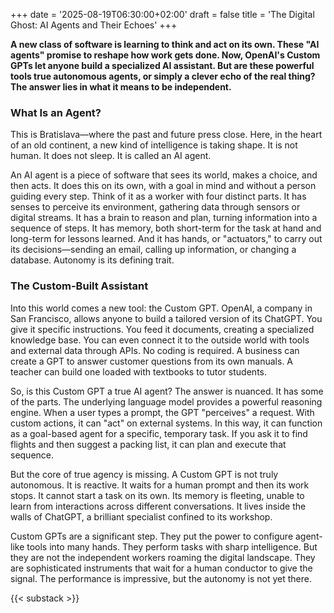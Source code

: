 +++
date = '2025-08-19T06:30:00+02:00'
draft = false
title = 'The Digital Ghost: AI Agents and Their Echoes'
+++

**A new class of software is learning to think and act on its own. These "AI agents" promise to reshape how work gets done. Now, OpenAI's Custom GPTs let anyone build a specialized AI assistant. But are these powerful tools true autonomous agents, or simply a clever echo of the real thing? The answer lies in what it means to be independent.**

### What Is an Agent?

This is Bratislava—where the past and future press close. Here, in the heart of an old continent, a new kind of intelligence is taking shape. It is not human. It does not sleep. It is called an AI agent.

An AI agent is a piece of software that sees its world, makes a choice, and then acts. It does this on its own, with a goal in mind and without a person guiding every step. Think of it as a worker with four distinct parts. It has senses to perceive its environment, gathering data through sensors or digital streams. It has a brain to reason and plan, turning information into a sequence of steps. It has memory, both short-term for the task at hand and long-term for lessons learned. And it has hands, or "actuators," to carry out its decisions—sending an email, calling up information, or changing a database. Autonomy is its defining trait.

### The Custom-Built Assistant

Into this world comes a new tool: the Custom GPT. OpenAI, a company in San Francisco, allows anyone to build a tailored version of its ChatGPT. You give it specific instructions. You feed it documents, creating a specialized knowledge base. You can even connect it to the outside world with tools and external data through APIs. No coding is required. A business can create a GPT to answer customer questions from its own manuals. A teacher can build one loaded with textbooks to tutor students.

So, is this Custom GPT a true AI agent? The answer is nuanced. It has some of the parts. The underlying language model provides a powerful reasoning engine. When a user types a prompt, the GPT "perceives" a request. With custom actions, it can "act" on external systems. In this way, it can function as a goal-based agent for a specific, temporary task. If you ask it to find flights and then suggest a packing list, it can plan and execute that sequence.

But the core of true agency is missing. A Custom GPT is not truly autonomous. It is reactive. It waits for a human prompt and then its work stops. It cannot start a task on its own. Its memory is fleeting, unable to learn from interactions across different conversations. It lives inside the walls of ChatGPT, a brilliant specialist confined to its workshop.

Custom GPTs are a significant step. They put the power to configure agent-like tools into many hands. They perform tasks with sharp intelligence. But they are not the independent workers roaming the digital landscape. They are sophisticated instruments that wait for a human conductor to give the signal. The performance is impressive, but the autonomy is not yet there.

{{< substack >}}
